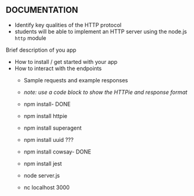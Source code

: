 ## DOCUMENTATION


* Identify key qualities of the HTTP protocol
* students will be able to implement an HTTP server using the node.js `http` module

Brief description of you app
- How to install / get started with your app
- How to interact with the endpoints
  - Sample requests and example responses
  - _note: use a code block to show the HTTPie and response format_



  - npm install- DONE
  - npm install httpie
  - npm install superagent
  - npm install uuid ???
  - npm install cowsay- DONE
  - npm install jest
  - node server.js
  - nc localhost 3000
